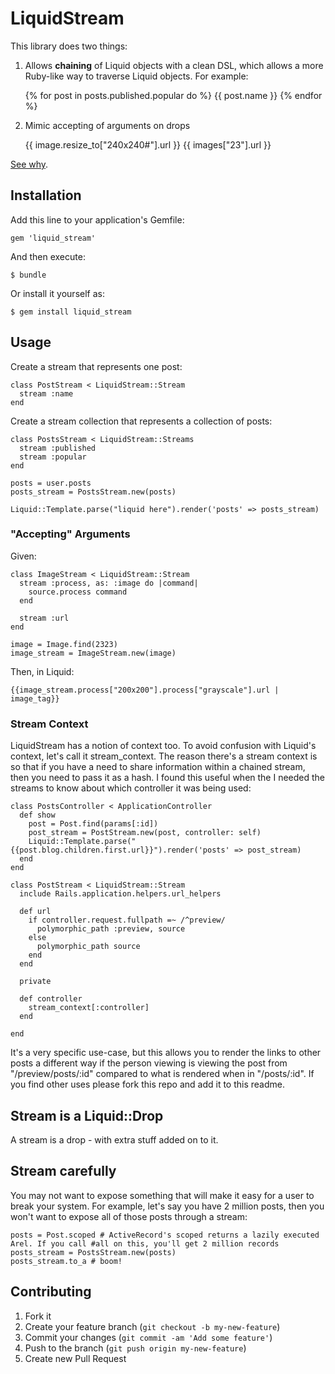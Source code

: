 # LiquidStream

This library does two things:

1) Allows **chaining** of Liquid objects with a clean DSL, which allows a more Ruby-like way to traverse Liquid objects. For example:

    {% for post in posts.published.popular do %}
      {{ post.name }}
    {% endfor %}

2) Mimic accepting of arguments on drops

    {{ image.resize_to["240x240#"].url }}
    {{ images["23"].url }}

[See why](https://github.com/Shopify/liquid/issues/29).

## Installation

Add this line to your application's Gemfile:

    gem 'liquid_stream'

And then execute:

    $ bundle

Or install it yourself as:

    $ gem install liquid_stream

## Usage

Create a stream that represents one post:

    class PostStream < LiquidStream::Stream
      stream :name
    end

Create a stream collection that represents a collection of posts:

    class PostsStream < LiquidStream::Streams
      stream :published
      stream :popular
    end

    posts = user.posts
    posts_stream = PostsStream.new(posts)

    Liquid::Template.parse("liquid here").render('posts' => posts_stream)

### "Accepting" Arguments

Given:

    class ImageStream < LiquidStream::Stream
      stream :process, as: :image do |command|
        source.process command
      end

      stream :url
    end

    image = Image.find(2323)
    image_stream = ImageStream.new(image)

Then, in Liquid:

    {{image_stream.process["200x200"].process["grayscale"].url | image_tag}}

### Stream Context

LiquidStream has a notion of context too. To avoid confusion with Liquid's context, let's call it stream_context. The reason there's a stream context is so that if you have a need to share information within a chained stream, then you need to pass it as a hash. I found this useful when the I needed the streams to know about which controller it was being used:

    class PostsController < ApplicationController
      def show
        post = Post.find(params[:id])
        post_stream = PostStream.new(post, controller: self)
        Liquid::Template.parse("{{post.blog.children.first.url}}").render('posts' => post_stream)
      end
    end

    class PostStream < LiquidStream::Stream
      include Rails.application.helpers.url_helpers

      def url
        if controller.request.fullpath =~ /^preview/
          polymorphic_path :preview, source
        else
          polymorphic_path source
        end
      end

      private

      def controller
        stream_context[:controller]
      end

    end

It's a very specific use-case, but this allows you to render the links to other posts a different way if the person viewing is viewing the post from "/preview/posts/:id" compared to what is rendered when in "/posts/:id". If you find other uses please fork this repo and add it to this readme.

## Stream is a Liquid::Drop

A stream is a drop - with extra stuff added on to it.

## Stream carefully

You may not want to expose something that will make it easy for a user to break your system. For example, let's say you have 2 million posts, then you won't want to expose all of those posts through a stream:

    posts = Post.scoped # ActiveRecord's scoped returns a lazily executed Arel. If you call #all on this, you'll get 2 million records
    posts_stream = PostsStream.new(posts)
    posts_stream.to_a # boom!

## Contributing

1. Fork it
2. Create your feature branch (`git checkout -b my-new-feature`)
3. Commit your changes (`git commit -am 'Add some feature'`)
4. Push to the branch (`git push origin my-new-feature`)
5. Create new Pull Request
